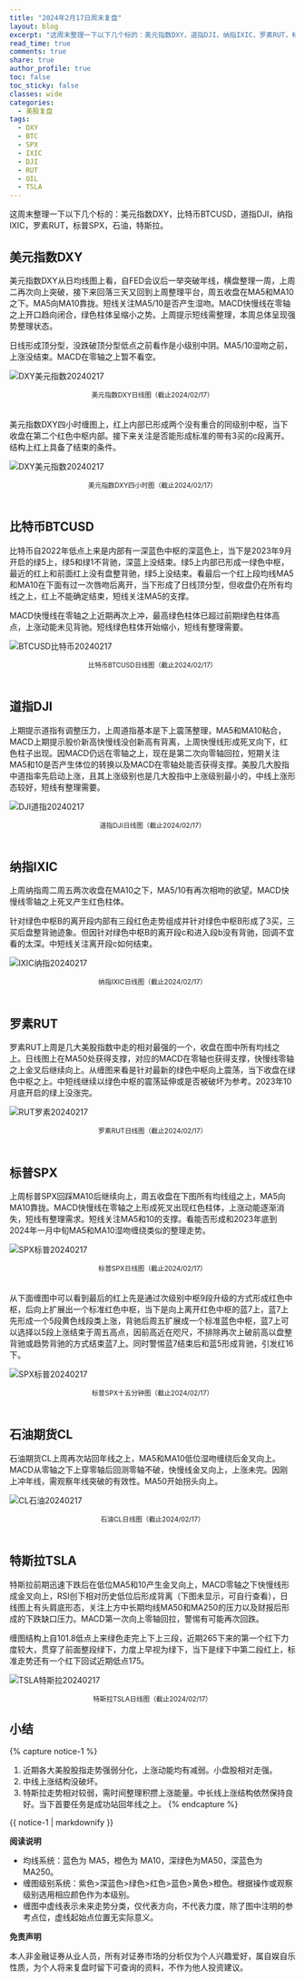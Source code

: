 ```yaml
---
title: "2024年2月17日周末复盘"
layout: blog
excerpt: "这周末整理一下以下几个标的：美元指数DXY，道指DJI，纳指IXIC，罗素RUT，标普SPX，石油，特斯拉。"
read_time: true
comments: true
share: true
author_profile: true
toc: false
toc_sticky: false
classes: wide
categories:
  - 美股复盘
tags:
  - DXY
  - BTC
  - SPX
  - IXIC
  - DJI
  - RUT
  - OIL
  - TSLA
---
```


这周末整理一下以下几个标的：美元指数DXY，比特币BTCUSD，道指DJI，纳指IXIC，罗素RUT，标普SPX，石油，特斯拉。

## 美元指数DXY

美元指数DXY从日均线图上看，自FED会议后一举突破年线，横盘整理一周，上周二再次向上突破，接下来回落三天又回到上周整理平台，周五收盘在MA5和MA10之下。MA5向MA10靠拢。短线关注MA5/10是否产生湿吻。MACD快慢线在零轴之上开口趋向闭合，绿色柱体呈缩小之势。上周提示短线需整理，本周总体呈现强势整理状态。

日线形成顶分型，没跌破顶分型低点之前看作是小级别中阴。MA5/10湿吻之前，上涨没结束。MACD在零轴之上暂不看空。

![DXY美元指数20240217](https://image.olim.cc/2024/2024-02-17-DXY-j.png)
<small><center>美元指数DXY日线图（截止2024/02/17）</center></small>　

美元指数DXY四小时缠图上，红上内部已形成两个没有重合的同级别中枢，当下收盘在第二个红色中枢内部。接下来关注是否能形成标准的带有3买的c段离开。结构上红上具备了结束的条件。

![DXY美元指数20240217](https://image.olim.cc/2024/2024-02-17-DXY-hour.png)
<small><center>美元指数DXY四小时图（截止2024/02/17）</center></small>　

## 比特币BTCUSD

比特币自2022年低点上来是内部有一深蓝色中枢的深蓝色上，当下是2023年9月开启的绿5上，绿5和绿1不背驰，深蓝上没结束。绿5上内部已形成一绿色中枢，最近的红上和前面红上没有盘整背驰，绿5上没结束。看最后一个红上段均线MA5和MA10在下面有过一次唇吻后离开，当下形成了日线顶分型，但收盘仍在所有均线之上，红上不能确定结束，短线关注MA5的支撑。

MACD快慢线在零轴之上近期再次上冲，最高绿色柱体已超过前期绿色柱体高点，上涨动能未见背驰。短线绿色柱体开始缩小，短线有整理需要。

![BTCUSD比特币20240217](https://image.olim.cc/2024/2024-02-17-BTC.png)
<small><center>比特币BTCUSD日线图（截止2024/02/17）</center></small>　

## 道指DJI

上期提示道指有调整压力，上周道指基本是下上震荡整理，MA5和MA10粘合，MACD上期提示股价新高快慢线没创新高有背离，上周快慢线形成死叉向下，红色柱子出现。因MACD仍远在零轴之上，现在是第二次向零轴回拉，短期关注MA5和10是否产生体位的转换以及MACD在零轴处能否获得支撑。美股几大股指中道指率先启动上涨，且其上涨级别也是几大股指中上涨级别最小的，中线上涨形态较好，短线有整理需要。

![DJI道指20240217](https://image.olim.cc/2024/2024-02-17-DJI.png)
<small><center>道指DJI日线图（截止2024/02/17）</center></small>　

## 纳指IXIC

上周纳指周二周五两次收盘在MA10之下，MA5/10有再次相吻的欲望。MACD快慢线零轴之上死叉产生红色柱体。

针对绿色中枢B的离开段内部有三段红色走势组成并针对绿色中枢B形成了3买，三买后盘整背驰迹象。但因针对绿色中枢B的离开段c和进入段b没有背驰，回调不宜看的太深。中短线关注离开段c如何结束。

![IXIC纳指20240217](https://image.olim.cc/2024/2024-02-17-IXIC.png)
<small><center>纳指IXIC日线图（截止2024/02/17）</center></small>　

## 罗素RUT

罗素RUT上周是几大美股指数中走的相对最强的一个，收盘在图中所有均线之上。日线图上在MA50处获得支撑，对应的MACD在零轴也获得支撑，快慢线零轴之上金叉后继续向上。从缠图来看是针对最新的绿色中枢向上震荡，当下收盘在绿色中枢之上。中短线继续以绿色中枢的震荡延伸或是否被破坏为参考。2023年10月底开启的绿上没涨完。

![RUT罗素20240217](https://image.olim.cc/2024/2024-02-17-RUT.png)
<small><center>罗素RUT日线图（截止2024/02/17）</center></small>　

## 标普SPX

上周标普SPX回踩MA10后继续向上，周五收盘在下图所有均线组之上，MA5向MA10靠拢。MACD快慢线在零轴之上形成死叉出现红色柱体，上涨动能逐渐消失，短线有整理需求。短线关注MA5和10的支撑。看能否形成和2023年底到2024年一月中旬MA5和MA10湿吻缠绕类似的整理走势。

![SPX标普20240217](https://image.olim.cc/2024/2024-02-17-SPX-day.png)
<small><center>标普SPX日线图（截止2024/02/17）</center></small>　

从下面缠图中可以看到最后的红上先是通过次级别中枢9段升级的方式形成红色中枢，后向上扩展出一个标准红色中枢，当下是向上离开红色中枢的蓝7上，蓝7上先形成一个5段黄色线段类上涨，背驰后周五扩展成一个标准蓝色中枢，蓝7上可以选择以5段上涨结束于周五高点，因前高近在咫尺，不排除再次上破前高以盘整背驰或趋势背驰的方式结束蓝7上。同时警惕蓝7结束后和蓝5形成背驰，引发红16下。

![SPX标普20240217](https://image.olim.cc/2024/2024-02-17-SPX-minute.png)
<small><center>标普SPX十五分钟图（截止2024/02/17）</center></small>　

## 石油期货CL

石油期货CL上周再次站回年线之上，MA5和MA10低位湿吻缠绕后金叉向上。MACD从零轴之下上穿零轴后回测零轴不破，快慢线金叉向上，上涨未完。因刚上冲年线，需观察年线突破的有效性。MA50开始拐头向上。

![CL石油20240217](https://image.olim.cc/2024/2024-02-17-OIL.png)
<small><center>石油CL日线图（截止2024/02/17）</center></small>　

## 特斯拉TSLA

特斯拉前期迅速下跌后在低位MA5和10产生金叉向上，MACD零轴之下快慢线形成金叉向上，RSI创下相对历史低位后形成背离（下图未显示，可自行查看），日线图上有头肩底形态，关注上方中长期均线MA50和MA250的压力以及财报后形成的下跌缺口压力。MACD第一次向上零轴回拉，警惕有可能再次回跌。

缠图结构上自101.8低点上来绿色走完上下上三段，近期265下来的第一个红下力度较大，贯穿了前面整段绿下，力度上早视为绿下，当下是绿下中第二段红上，标准走势还有一个红下回试近期低点175。

![TSLA特斯拉20240217](https://image.olim.cc/2024/2024-02-17-TSLA.png)
<small><center>特斯拉TSLA日线图（截止2024/02/17）</center></small>

## 小结
{% capture notice-1 %}
1. 近期各大美股股指走势强弱分化，上涨动能均有减弱。小盘股相对走强。
2. 中线上涨结构没破坏。
3. 特斯拉走势相对较弱，需时间整理积攒上涨能量。中长线上涨结构依然保持良好。当下首要任务是成功站回年线之上。
{% endcapture %}
<div class="notice--info">{{ notice-1 | markdownify }}</div>

**阅读说明**

* 均线系统：蓝色为 MA5，橙色为 MA10，深绿色为MA50，深蓝色为MA250。
* 缠图级别系统：紫色>深蓝色>绿色>红色>蓝色>黄色>橙色。根据操作或观察级别选用相应颜色作为本级别。
* 缠图中虚线表示未来走势分类，仅代表方向，不代表力度，除了图中注明的参考点位，虚线起始点位置无实际意义。

**免责声明** 

本人非金融证券从业人员，所有对证券市场的分析仅为个人兴趣爱好，属自娱自乐性质，为个人将来复盘时留下可查询的资料，不作为他人投资建议。

